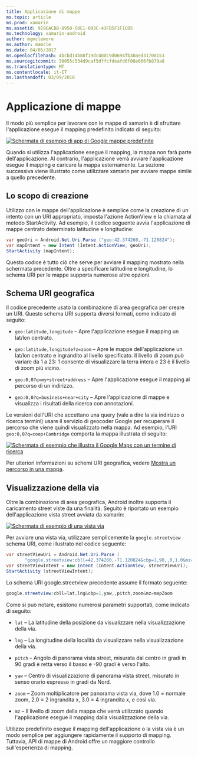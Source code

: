 ```yaml
---
title: Applicazione di mappe
ms.topic: article
ms.prod: xamarin
ms.assetid: 929EACB8-8950-50E1-093C-43FB5F1F1CD5
ms.technology: xamarin-android
author: mgmclemore
ms.author: mamcle
ms.date: 04/05/2017
ms.openlocfilehash: 4bcbd14b88f19dc48dc9d0694fb30aed31708153
ms.sourcegitcommit: 30055c534d9caf5dffcfdeafd6f08e666fb870a8
ms.translationtype: MT
ms.contentlocale: it-IT
ms.lasthandoff: 03/09/2018
---
```

# <a name="maps-application"></a>Applicazione di mappe

Il modo più semplice per lavorare con le mappe di xamarin è di sfruttare l'applicazione esegue il mapping predefinito indicato di seguito:

[![Schermata di esempio di app di Google mappe predefinite](maps-application-images/01-mapsapplication.png)](maps-application-images/01-mapsapplication.png#lightbox)

Quando si utilizza l'applicazione esegue il mapping, la mappa non farà parte dell'applicazione. Al contrario, l'applicazione verrà avviare l'applicazione esegue il mapping e caricare la mappa esternamente. La sezione successiva viene illustrato come utilizzare xamarin per avviare mappe simile a quello precedente.


## <a name="creating-the-intent"></a>Lo scopo di creazione

Utilizzo con le mappe dell'applicazione è semplice come la creazione di un intento con un URI appropriato, imposta l'azione ActionView e la chiamata al metodo StartActivity. Ad esempio, il codice seguente avvia l'applicazione di mappe centrato determinato latitudine e longitudine:

```csharp
var geoUri = Android.Net.Uri.Parse ("geo:42.374260,-71.120824");
var mapIntent = new Intent (Intent.ActionView, geoUri);
StartActivity (mapIntent);
```

Questo codice è tutto ciò che serve per avviare il mapping mostrato nella schermata precedente. Oltre a specificare latitudine e longitudine, lo schema URI per le mappe supporta numerose altre opzioni.


## <a name="geo-uri-scheme"></a>Schema URI geografica

Il codice precedente usato la combinazione di area geografica per creare un URI. Questo schema URI supporta diversi formati, come indicato di seguito:

-   `geo:latitude,longitude` &ndash; Apre l'applicazione esegue il mapping un lat/lon centrato. 

-   `geo:latitude,longitude?z=zoom` &ndash; Apre le mappe dell'applicazione un lat/lon centrato e ingrandito al livello specificato. Il livello di zoom può variare da 1 a 23: 1 consente di visualizzare la terra intera e 23 è il livello di zoom più vicino.

-   `geo:0,0?q=my+street+address` &ndash; Apre l'applicazione esegue il mapping al percorso di un indirizzo. 

-   `geo:0,0?q=business+near+city` &ndash; Apre l'applicazione di mappe e visualizza i risultati della ricerca con annotazioni. 


Le versioni dell'URI che accettano una query (vale a dire la via indirizzo o ricerca termini) usare il servizio di geocoder Google per recuperare il percorso che viene quindi visualizzato nella mappa. Ad esempio, l'URI `geo:0,0?q=coop+Cambridge` comporta la mappa illustrata di seguito:

[![Schermata di esempio che illustra il Google Maps con un termine di ricerca](maps-application-images/02-mapsearch.png)](maps-application-images/02-mapsearch.png#lightbox)



Per ulteriori informazioni su schemi URI geografica, vedere [Mostra un percorso in una mappa](http://developer.android.com/guide/components/intents-common.html#Maps).


## <a name="street-view"></a>Visualizzazione della via

Oltre la combinazione di area geografica, Android inoltre supporta il caricamento street viste da una finalità. Seguito è riportato un esempio dell'applicazione vista street avviata da xamarin:

[![Schermata di esempio di una vista via](maps-application-images/03-streetview.png)](maps-application-images/03-streetview.png#lightbox)

Per avviare una vista via, utilizzare semplicemente la `google.streetview` schema URI, come illustrato nel codice seguente:

```csharp
var streetViewUri = Android.Net.Uri.Parse (
       "google.streetview:cbll=42.374260,-71.120824&cbp=1,90,,0,1.0&mz=20");  
var streetViewIntent = new Intent (Intent.ActionView, streetViewUri);  
StartActivity (streetViewIntent);
```

Lo schema URI google.streetview precedente assume il formato seguente:

```csharp
google.streetview:cbll=lat,lng&cbp=1,yaw,,pitch,zoom&mz=mapZoom
```

Come si può notare, esistono numerosi parametri supportati, come indicato di seguito:

-   `lat` &ndash; La latitudine della posizione da visualizzare nella visualizzazione della via.

-   `lng` &ndash; La longitudine della località da visualizzare nella visualizzazione della via.

-   `pitch` &ndash; Angolo di panorama vista street, misurata dal centro in gradi in 90 gradi è retta verso il basso e -90 gradi è verso l'alto.

-   `yaw` &ndash; Centro di visualizzazione di panorama vista street, misurato in senso orario espresso in gradi da Nord.

-   `zoom` &ndash; Zoom moltiplicatore per panorama vista via, dove 1.0 = normale zoom, 2.0 = 2 ingrandita x, 3.0 = 4 ingrandita x, e così via.

-   `mz` &ndash; Il livello di zoom della mappa che verrà utilizzato quando l'applicazione esegue il mapping dalla visualizzazione della via.


Utilizzo predefinito esegue il mapping dell'applicazione o la vista via è un modo semplice per aggiungere rapidamente il supporto di mapping. Tuttavia, API di mappe di Android offre un maggiore controllo sull'esperienza di mapping.
